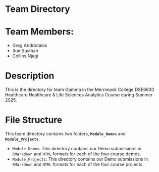 # Team Directory

# Team Members:
- Greg Andriotakis
- Sue Susman
- Collins Njagi

# Description
This is the directory for team Gamma in the Merrimack College DSE6630 Healthcare Healthcare & Life Sciences Analytics Course during Summer 2025. 

# File Structure
This team directory contains two folders, __`Module_Demos`__ and __`Module_Projects`__. 
- `Module_Demos`: This directory contains our Demo submissions in `RMarkdown` and `HTML` formats for each of the four course demos.
- `Module_Projects`: This directory contains our Demo submissions in `RMarkdown` and `HTML` formats for each of the four course projects.
